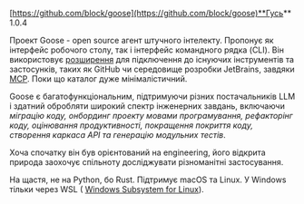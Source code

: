 <!--
date: 2025-02-01T18:31:38
-->

 [https://github.com/block/goose](https://github.com/block/goose)**Гусь** 1.0.4

Проект Goose - open source агент штучного інтелекту. Пропонує як інтерфейс робочого столу, так і інтерфейс командного рядка (CLI). Він використовує  [розширення](https://block.github.io/goose/v1/extensions/) для підключення до існуючих інструментів та застосунків, таких як GitHub чи середовище розробки JetBrains, завдяки  [MCP](https://docs.anthropic.com/en/docs/build-with-claude/mcp). Поки що каталог дуже мінімалістичний.

Goose є багатофункціональним, підтримуючи різних постачальників LLM і здатний обробляти широкий спектр інженерних завдань, включаючи 
_міграцію коду, онбординг проекту мовами програмування, рефакторінг коду, оцінювання продуктивності, покращення покриття коду, створення каркаса API та генерацію модульних тестів_. 

Хоча спочатку він був орієнтований на engineering, його відкрита природа заохочує спільноту досліджувати різноманітні застосування.

На щастя, не на Python, бо Rust. Підтримує macOS та Linux. У Windows тільки через WSL ( [Windows Subsystem for Linux](https://uk.wikipedia.org/wiki/Windows_Subsystem_for_Linux)).